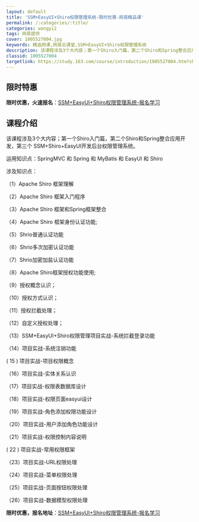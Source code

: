 ```yaml
---
layout: default
title: 'SSM+EasyUI+Shiro权限管理系统-限时优惠-网易精品课'
permalink: /:categories/:title/
categories: wangyi2
tags: 网易提供
cover: 1005527004.jpg
keywords: 精选网课,网易云课堂,SSM+EasyUI+Shiro权限管理系统
description: 该课程涉及3个大内容；第一个Shiro入门篇，第二个Shiro和Spring整合应用开发，第三个SSM+Shiro+Ea
classid: 1005527004
targetlink: https://study.163.com/course/introduction/1005527004.htm?share=1&shareId=1025206652&utm_campaign=share&utm_medium=iphoneShare&utm_source=&utm_u=1025206652
---
```


## 限时特惠

**限时优惠，火速报名**：[SSM+EasyUI+Shiro权限管理系统-报名学习](https://study.163.com/course/introduction/1005527004.htm?share=1&shareId=1025206652&utm_campaign=share&utm_medium=iphoneShare&utm_source=&utm_u=1025206652)

## 课程介绍

该课程涉及3个大内容；第一个Shiro入门篇，第二个Shiro和Spring整合应用开发，第三个 SSM+Shiro+EasyUI开发后台权限管理系统。

运用知识点：SpringMVC 和 Spring 和 MyBatis 和 EasyUI 和 Shiro

涉及知识点：

（1）Apache Shiro 框架理解

（2）Apache Shiro 框架入门程序

（3）Apache Shiro 框架和Spring框架整合

（4）Apache Shiro 框架身份认证功能;

（5）Shrio普通认证功能

（6）Shrio多次加密认证功能

（7）Shrio加密加盐认证功能

（8）Apache Shiro框架授权功能使用;

（9）授权概念认识；

（10）授权方式认识；

（11）授权拦截处理；

（12）自定义授权处理；

（13）SSM+EasyUI+Shiro权限管理项目实战-系统拦截登录功能

（14）项目实战-系统注销功能

 ( 15 )  项目实战-项目权限概念

（16）项目实战-实体关系认识

（17）项目实战-权限表数据库设计

（18）项目实战-权限页面easyui设计

（19）项目实战-角色添加权限功能设计

（20）项目实战-用户添加角色功能设计

（21）项目实战-权限控制内容说明

 ( 22 )  项目实战-常用权限框架

（23）项目实战-URL权限处理

（24）项目实战-菜单权限处理

（25）项目实战-页面按钮权限处理

（26）项目实战-数据模型权限处理

**限时优惠，报名地址**：[SSM+EasyUI+Shiro权限管理系统-报名学习](https://study.163.com/course/introduction/1005527004.htm?share=1&shareId=1025206652&utm_campaign=share&utm_medium=iphoneShare&utm_source=&utm_u=1025206652)

